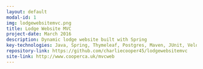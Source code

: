 ```yaml
---
layout: default
modal-id: 1
img: lodgewebsitemvc.png
title: Lodge Website MVC
project-date: March 2016
description: Dynamic lodge website built with Spring
key-technologies: Java, Spring, Thymeleaf, Postgres, Maven, JUnit, Velocity, JQuery, Bower
repository-link: https://github.com/charliecooper45/lodgewebsitemvc
site-link: http://www.cooperca.uk/mvcweb
---
```

